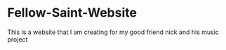 # Fellow-Saint-Website
This is a website that I am creating for my good friend nick and his music project
